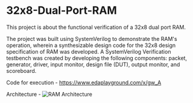 # 32x8-Dual-Port-RAM
This project is about the functional verification of a 32x8 dual port RAM.

The project was built using SystemVerilog to demonstrate the RAM's operation, wherein a synthesizable design code for the 32x8 design specification of RAM was developed. A SystemVerilog Verification testbench was created by developing the following components: packet, generator, driver, input monitor, design file (DUT), output monitor, and scoreboard. 

Code for execution - 
https://www.edaplayground.com/x/gw_A


Architecture -
![RAM Architecture](https://github.com/sid-anand98/32x8-Dual-Port-RAM-in-SystemVerilog/assets/136684632/4f6bd1de-3120-441b-8c0c-27486de02db9)
